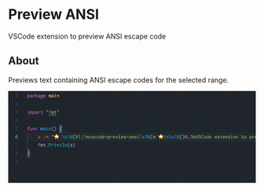 # Preview ANSI

VSCode extension to preview ANSI escape code

## About

Previews text containing ANSI escape codes for the selected range.

<img src="https://raw.githubusercontent.com/lusingander/vscode-preview-ansi/master/images/screenshot.gif">
